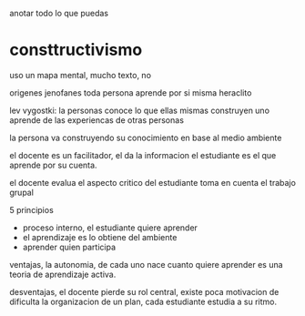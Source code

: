
anotar todo lo que puedas

# consttructivismo 
uso un mapa mental, mucho texto, no 

origenes
jenofanes toda persona aprende por si misma
heraclito 

lev vygostki: 
la personas conoce lo que ellas mismas construyen
uno aprende de las experiencas de otras personas

la persona va construyendo su conocimiento en base
al medio ambiente

el docente es un facilitador, el da la informacion
el estudiante es el que aprende por su cuenta.

el docente evalua el aspecto critico del estudiante
toma en cuenta el trabajo grupal

5 principios
- proceso interno, el estudiante quiere aprender
- el aprendizaje es lo obtiene del ambiente
- aprender quien participa


ventajas, 
la autonomia, de cada uno nace cuanto quiere aprender
es una teoria de aprendizaje activa.

desventajas,
el docente pierde su rol central,
existe poca motivacion de
dificulta la organizacion de un plan, cada estudiante estudia a su ritmo.

